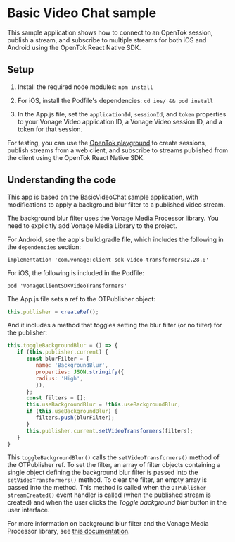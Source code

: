 # Basic Video Chat sample

This sample application shows how to connect to an OpenTok session, publish a stream, and subscribe to multiple streams for both iOS and Android using the OpenTok React Native SDK.

## Setup

1. Install the required node modules: `npm install`

2. For iOS, install the Podfile's dependencies: `cd ios/ && pod install`

3. In the App.js file, set the `applicationId`, `sessionId`, and `token` properties to your Vonage Video application ID, a Vonage Video session ID, and a token for that session.

For testing, you can use the [OpenTok playground](https://tokbox.com/developer/tools/playground/) to create sessions, publish streams from a web client, and subscribe to streams published from the client using the OpenTok React Native SDK.

## Understanding the code


This app is based on the BasicVideoChat sample application, with modifications to apply a background blur filter to a published video stream.

The background blur filter uses the Vonage Media Processor library. You need to explicitly add Vonage Media Library to the project.

For Android, see the app's build.gradle file, which includes the following in the `dependencies` section:

```
implementation 'com.vonage:client-sdk-video-transformers:2.28.0'
```

For iOS, the following is included in the Podfile:

```
pod 'VonageClientSDKVideoTransformers'
```

The App.js file sets a ref to the OTPublisher object:

```js
this.publisher = createRef();
```

And it includes a method that toggles setting the blur filter (or no filter) for the publisher:

```js
this.toggleBackgroundBlur = () => {
   if (this.publisher.current) {
      const blurFilter = {
         name: 'BackgroundBlur',
         properties: JSON.stringify({
         radius: 'High',
         }),
      };
      const filters = [];
      this.useBackgroundBlur = !this.useBackgroundBlur;
      if (this.useBackgroundBlur) {
         filters.push(blurFilter);
      }
      this.publisher.current.setVideoTransformers(filters);
   }
}
```

This `toggleBackgroundBlur()` calls the `setVideoTransformers()` method of the OTPublisher ref. To set the filter, an array of filter objects containing a single object defining the background blur filter is passed into the `setVideoTransformers()` method. To clear the filter, an empty array is passed into the method. This method is called when the `OTPublisher streamCreated()` event handler is called (when the published stream is created) and when the user clicks the *Toggle background blur* button in the user interface.

For more information on background blur filter and the Vonage Media Processor library, see [this documentation](https://tokbox.com/developer/guides/vonage-media-processor/).
